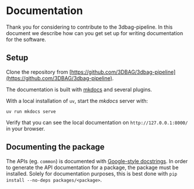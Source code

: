 # Documentation

Thank you for considering to contribute to the 3dbag-pipeline.
In this document we describe how can you get set up for writing documentation for the software.

## Setup

Clone the repository from [https://github.com/3DBAG/3dbag-pipeline](https://github.com/3DBAG/3dbag-pipeline).

The documentation is built with [mkdocs](https://www.mkdocs.org/) and several plugins.


With a local installation of `uv`, start the *mkdocs* server with:

```shell
uv run mkdocs serve
```

Verify that you can see the local documentation on `http://127.0.0.1:8000/` in your browser.

## Documenting the package

The APIs (eg. `common`) is documented with [Google-style docstrings](https://google.github.io/styleguide/pyguide.html#38-comments-and-docstrings).
In order to generate the API documentation for a package, the package must be installed.
Solely for documentation purposes, this is best done with `pip install --no-deps packages/<package>`.
